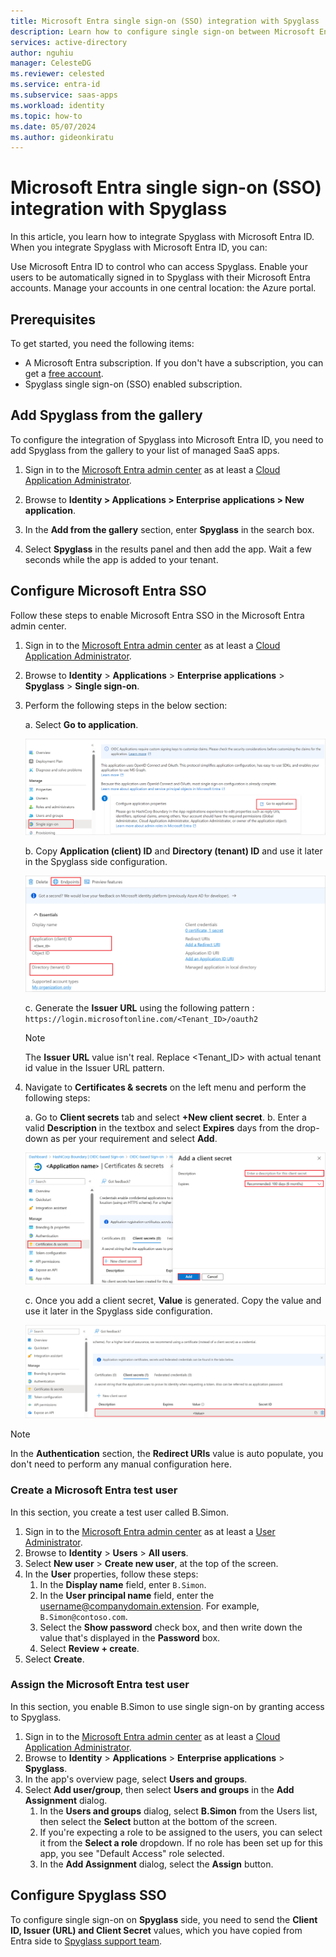 ```yaml
---
title: Microsoft Entra single sign-on (SSO) integration with Spyglass
description: Learn how to configure single sign-on between Microsoft Entra and Spyglass.
services: active-directory
author: nguhiu
manager: CelesteDG
ms.reviewer: celested
ms.service: entra-id
ms.subservice: saas-apps
ms.workload: identity
ms.topic: how-to
ms.date: 05/07/2024
ms.author: gideonkiratu
---
```


# Microsoft Entra single sign-on (SSO) integration with Spyglass

In this article,  you learn how to integrate Spyglass with Microsoft Entra ID. When you integrate Spyglass with Microsoft Entra ID, you can:

Use Microsoft Entra ID to control who can access Spyglass.
Enable your users to be automatically signed in to Spyglass with their Microsoft Entra accounts.
Manage your accounts in one central location: the Azure portal.

## Prerequisites

To get started, you need the following items:

* A Microsoft Entra subscription. If you don't have a subscription, you can get a [free account](https://azure.microsoft.com/free/).
* Spyglass single sign-on (SSO) enabled subscription.

## Add Spyglass from the gallery

To configure the integration of Spyglass into Microsoft Entra ID, you need to add Spyglass from the gallery to your list of managed SaaS apps.

1. Sign in to the [Microsoft Entra admin center](https://entra.microsoft.com) as at least a [Cloud Application Administrator](~/identity/role-based-access-control/permissions-reference.md#cloud-application-administrator).

1. Browse to **Identity > Applications > Enterprise applications > New application**.

1. In the **Add from the gallery** section, enter **Spyglass** in the search box.

1. Select **Spyglass** in the results panel and then add the app. Wait a few seconds while the app is added to your tenant.

## Configure Microsoft Entra SSO

Follow these steps to enable Microsoft Entra SSO in the Microsoft Entra admin center.

1. Sign in to the [Microsoft Entra admin center](https://entra.microsoft.com) as at least a [Cloud Application Administrator](~/identity/role-based-access-control/permissions-reference.md#cloud-application-administrator).

1. Browse to **Identity** > **Applications** > **Enterprise applications** > **Spyglass** > **Single sign-on**.

1. Perform the following steps in the below section:

    a. Select **Go to application**.

    ![Screenshot of showing the identity configuration.](common/go-to-application.png)

    b. Copy **Application (client) ID** and **Directory (tenant) ID** and use it later in the Spyglass side configuration.

    ![Screenshot of application client values.](./media/spyglass-tutorial/application-id.png)

    c. Generate the **Issuer URL** using the following  pattern : `https://login.microsoftonline.com/<Tenant_ID>/oauth2`

    >[!NOTE]
    > The **Issuer URL** value isn't real. Replace <Tenant_ID> with actual tenant id value in the Issuer URL pattern.

1. Navigate to **Certificates & secrets** on the left menu and perform the following steps:

    a. Go to **Client secrets** tab and select **+New client secret**.
    b. Enter a valid **Description** in the textbox and select **Expires** days from the drop-down as per your requirement and select **Add**.

    ![Screenshot of showing the client secrets value.](common/client-secret.png)

    c. Once you add a client secret, **Value** is generated. Copy the value and use it later in the Spyglass side configuration.

    ![Screenshot of showing how to add a client secret.](common/client.png)

>[!NOTE]
> In the **Authentication** section, the **Redirect URIs** value is auto populate, you don't need to perform any manual configuration here.

### Create a Microsoft Entra test user

In this section, you create a test user called B.Simon.

1. Sign in to the [Microsoft Entra admin center](https://entra.microsoft.com) as at least a [User Administrator](~/identity/role-based-access-control/permissions-reference.md#user-administrator).
1. Browse to **Identity** > **Users** > **All users**.
1. Select **New user** > **Create new user**, at the top of the screen.
1. In the **User** properties, follow these steps:
   1. In the **Display name** field, enter `B.Simon`.  
   1. In the **User principal name** field, enter the username@companydomain.extension. For example, `B.Simon@contoso.com`.
   1. Select the **Show password** check box, and then write down the value that's displayed in the **Password** box.
   1. Select **Review + create**.
1. Select **Create**.

### Assign the Microsoft Entra test user

In this section, you enable B.Simon to use single sign-on by granting access to Spyglass.

1. Sign in to the [Microsoft Entra admin center](https://entra.microsoft.com) as at least a [Cloud Application Administrator](~/identity/role-based-access-control/permissions-reference.md#cloud-application-administrator).
1. Browse to **Identity** > **Applications** > **Enterprise applications** > **Spyglass**.
1. In the app's overview page, select **Users and groups**.
1. Select **Add user/group**, then select **Users and groups** in the **Add Assignment** dialog.
   1. In the **Users and groups** dialog, select **B.Simon** from the Users list, then select the **Select** button at the bottom of the screen.
   1. If you're expecting a role to be assigned to the users, you can select it from the **Select a role** dropdown. If no role has been set up for this app, you see "Default Access" role selected.
   1. In the **Add Assignment** dialog, select the **Assign** button.

## Configure Spyglass SSO

To configure single sign-on on **Spyglass** side, you need to send the **Client ID, Issuer (URL) and Client Secret** values, which you have copied from Entra side to [Spyglass support team](mailto:support@spyglass.software).
